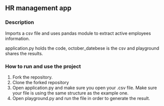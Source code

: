 ## HR management app

### Description

Imports a csv file and uses pandas module to extract active employees information. 

application.py holds the code, october_datebese is the csv and playground shares the results.

### How to run and use the project

1. Fork the repository.
2. Clone the forked repository
3. Open application.py and make sure you open your .csv file. Make sure your file is using the same structure as the example one.
4. Open playground.py and run the file in order to generate the result.
